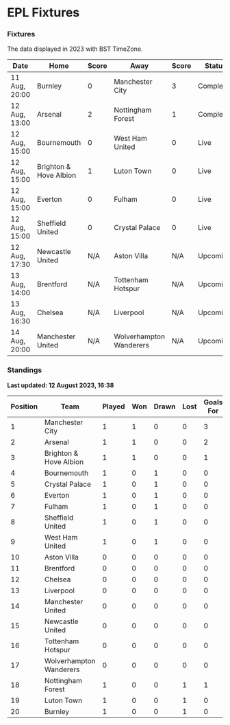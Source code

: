 # EPL Fixtures

### Fixtures

The data displayed in 2023 with BST TimeZone.

<!-- START_TABLE -->
| Date | Home | Score | Away | Score | Status |
|-------------|--------|--------------|--------|--------------|--------|
| 11 Aug, 20:00 | Burnley | 0 | Manchester City | 3 | Completed |
| 12 Aug, 13:00 | Arsenal | 2 | Nottingham Forest | 1 | Completed |
| 12 Aug, 15:00 | Bournemouth | 0 | West Ham United | 0 | Live |
| 12 Aug, 15:00 | Brighton & Hove Albion | 1 | Luton Town | 0 | Live |
| 12 Aug, 15:00 | Everton | 0 | Fulham | 0 | Live |
| 12 Aug, 15:00 | Sheffield United | 0 | Crystal Palace | 0 | Live |
| 12 Aug, 17:30 | Newcastle United | N/A | Aston Villa | N/A | Upcoming |
| 13 Aug, 14:00 | Brentford | N/A | Tottenham Hotspur | N/A | Upcoming |
| 13 Aug, 16:30 | Chelsea | N/A | Liverpool | N/A | Upcoming |
| 14 Aug, 20:00 | Manchester United | N/A | Wolverhampton Wanderers | N/A | Upcoming |
<!-- END_TABLE -->

### Standings

**Last updated: 12 August 2023, 16:38**

<!-- START_STANDINGS -->
| Position | Team | Played | Won | Drawn | Lost | Goals For | Goals Against | Goal Difference | Points |
|----------|------|--------|-----|-------|------|-----------|---------------|-----------------|--------|
| 1 | Manchester City | 1 | 1 | 0 | 0 | 3 | 0 | 3 | 3 |
| 2 | Arsenal | 1 | 1 | 0 | 0 | 2 | 1 | 1 | 3 |
| 3 | Brighton & Hove Albion | 1 | 1 | 0 | 0 | 1 | 0 | 1 | 3 |
| 4 | Bournemouth | 1 | 0 | 1 | 0 | 0 | 0 | 0 | 1 |
| 5 | Crystal Palace | 1 | 0 | 1 | 0 | 0 | 0 | 0 | 1 |
| 6 | Everton | 1 | 0 | 1 | 0 | 0 | 0 | 0 | 1 |
| 7 | Fulham | 1 | 0 | 1 | 0 | 0 | 0 | 0 | 1 |
| 8 | Sheffield United | 1 | 0 | 1 | 0 | 0 | 0 | 0 | 1 |
| 9 | West Ham United | 1 | 0 | 1 | 0 | 0 | 0 | 0 | 1 |
| 10 | Aston Villa | 0 | 0 | 0 | 0 | 0 | 0 | 0 | 0 |
| 11 | Brentford | 0 | 0 | 0 | 0 | 0 | 0 | 0 | 0 |
| 12 | Chelsea | 0 | 0 | 0 | 0 | 0 | 0 | 0 | 0 |
| 13 | Liverpool | 0 | 0 | 0 | 0 | 0 | 0 | 0 | 0 |
| 14 | Manchester United | 0 | 0 | 0 | 0 | 0 | 0 | 0 | 0 |
| 15 | Newcastle United | 0 | 0 | 0 | 0 | 0 | 0 | 0 | 0 |
| 16 | Tottenham Hotspur | 0 | 0 | 0 | 0 | 0 | 0 | 0 | 0 |
| 17 | Wolverhampton Wanderers | 0 | 0 | 0 | 0 | 0 | 0 | 0 | 0 |
| 18 | Nottingham Forest | 1 | 0 | 0 | 1 | 1 | 2 | -1 | 0 |
| 19 | Luton Town | 1 | 0 | 0 | 1 | 0 | 1 | -1 | 0 |
| 20 | Burnley | 1 | 0 | 0 | 1 | 0 | 3 | -3 | 0 |
<!-- END_STANDINGS -->
